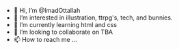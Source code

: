 - 👋 Hi, I’m @ImadOttallah
- 👀 I’m interested in illustration, ttrpg's, tech, and bunnies.
- 🌱 I’m currently learning html and css
- 💞️ I’m looking to collaborate on TBA
- 📫 How to reach me ...

<!---
ImadOttallah/ImadOttallah is a ✨ special ✨ repository because its `README.md` (this file) appears on your GitHub profile.
You can click the Preview link to take a look at your changes.
--->
